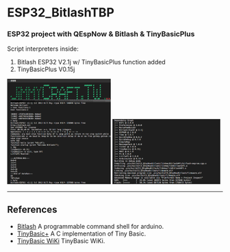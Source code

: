 # ESP32_BitlashTBP
### ESP32 project with QEspNow &amp; Bitlash &amp; TinyBasicPlus


Script interpreters inside: <br>
1) Bitlash ESP32 V2.1j w/ TinyBasicPlus function added<br>
2) TinyBasicPlus V0.15j <br>
 
   
<img src="BitlashTBP.png" width="48%"> <img src="BitlashTBP_Depends.png" width="50%"> <br>

---
## References
  - [Bitlash](http://bitlash.net/) A programmable command shell for arduino. <br>
  - [TinyBasic+](https://github.com/BleuLlama/TinyBasicPlus) A C implementation of Tiny Basic. <br>
  - [TinyBasic WiKi](https://en.wikipedia.org/wiki/Tiny_BASIC) TinyBasic WiKi. <br>

